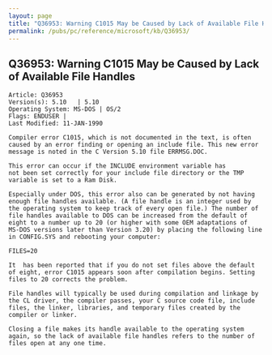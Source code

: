 ```yaml
---
layout: page
title: "Q36953: Warning C1015 May be Caused by Lack of Available File Handles"
permalink: /pubs/pc/reference/microsoft/kb/Q36953/
---
```


## Q36953: Warning C1015 May be Caused by Lack of Available File Handles

	Article: Q36953
	Version(s): 5.10   | 5.10
	Operating System: MS-DOS | OS/2
	Flags: ENDUSER |
	Last Modified: 11-JAN-1990
	
	Compiler error C1015, which is not documented in the text, is often
	caused by an error finding or opening an include file. This new error
	message is noted in the C Version 5.10 file ERRMSG.DOC.
	
	This error can occur if the INCLUDE environment variable has
	not been set correctly for your include file directory or the TMP
	variable is set to a Ram Disk.
	
	Especially under DOS, this error also can be generated by not having
	enough file handles available. (A file handle is an integer used by
	the operating system to keep track of every open file.) The number of
	file handles available to DOS can be increased from the default of
	eight to a number up to 20 (or higher with some OEM adaptations of
	MS-DOS versions later than Version 3.20) by placing the following line
	in CONFIG.SYS and rebooting your computer:
	
	FILES=20
	
	It  has been reported that if you do not set files above the default
	of eight, error C1015 appears soon after compilation begins. Setting
	files to 20 corrects the problem.
	
	File handles will typically be used during compilation and linkage by
	the CL driver, the compiler passes, your C source code file, include
	files, the linker, libraries, and temporary files created by the
	compiler or linker.
	
	Closing a file makes its handle available to the operating system
	again, so the lack of available file handles refers to the number of
	files open at any one time.
